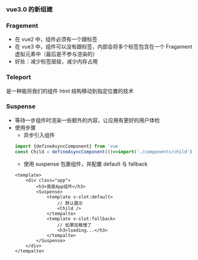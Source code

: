 ### vue3.0 的新组建

### Fragement

- 在 vue2 中，组件必须有一个跟标签
- 在 vue3 中，组件可以没有跟标签，内部会将多个标签包含在一个 Fragament 虚拟元素中（最后是不参与渲染的）
- 好处：减少标签层级，减少内存占用

### Teleport

是一种能将我们的组件 html 结构移动到指定位置的技术

### Suspense

- 等待一步组件时渲染一些额外的内容，让应用有更好的用户体检
- 使用步骤
  - 异步引入组件
  ```js
  import {defineAsyncComponent} from 'vue
  const Child = defineAsyncComponent(()=>import('./components/child'))//异步引入
  ```
  - 使用 suspense 包裹组件，并配置 default 与 fallback
  ```vue
  <template>
      <div class="app">
          <h3>我是App组件</h3>
          <Suspense>
              <template v-slot:default>
                  // 默认展示
                  <Child />
              </tempalte>
              <template v-slot:fallback>
                  // 如果加载慢了
                  <h3>loading...</h3>
              </tempalte>
          </Suspense>
      </div>
  </tempalte>
  ```
